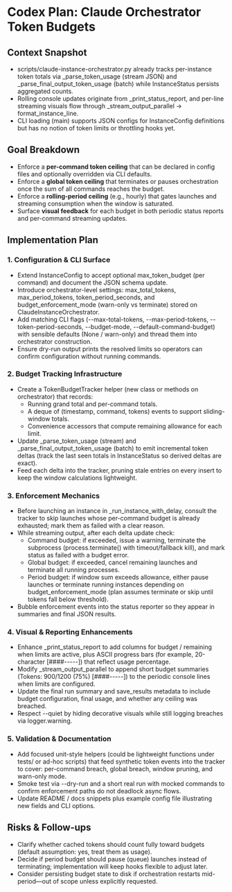 # Codex Plan: Claude Orchestrator Token Budgets

## Context Snapshot
- scripts/claude-instance-orchestrator.py already tracks per-instance token totals via _parse_token_usage (stream JSON) and _parse_final_output_token_usage (batch) while InstanceStatus persists aggregated counts.
- Rolling console updates originate from _print_status_report, and per-line streaming visuals flow through _stream_output_parallel -> format_instance_line.
- CLI loading (main) supports JSON configs for InstanceConfig definitions but has no notion of token limits or throttling hooks yet.

## Goal Breakdown
- Enforce a **per-command token ceiling** that can be declared in config files and optionally overridden via CLI defaults.
- Enforce a **global token ceiling** that terminates or pauses orchestration once the sum of all commands reaches the budget.
- Enforce a **rolling-period ceiling** (e.g., hourly) that gates launches and streaming consumption when the window is saturated.
- Surface **visual feedback** for each budget in both periodic status reports and per-command streaming updates.

## Implementation Plan

### 1. Configuration & CLI Surface
- Extend InstanceConfig to accept optional max_token_budget (per command) and document the JSON schema update.
- Introduce orchestrator-level settings: max_total_tokens, max_period_tokens, token_period_seconds, and budget_enforcement_mode (warn-only vs terminate) stored on ClaudeInstanceOrchestrator.
- Add matching CLI flags (--max-total-tokens, --max-period-tokens, --token-period-seconds, --budget-mode, --default-command-budget) with sensible defaults (None / warn-only) and thread them into orchestrator construction.
- Ensure dry-run output prints the resolved limits so operators can confirm configuration without running commands.

### 2. Budget Tracking Infrastructure
- Create a TokenBudgetTracker helper (new class or methods on orchestrator) that records:
  - Running grand total and per-command totals.
  - A deque of (timestamp, command, tokens) events to support sliding-window totals.
  - Convenience accessors that compute remaining allowance for each limit.
- Update _parse_token_usage (stream) and _parse_final_output_token_usage (batch) to emit incremental token deltas (track the last seen totals in InstanceStatus so derived deltas are exact).
- Feed each delta into the tracker, pruning stale entries on every insert to keep the window calculations lightweight.

### 3. Enforcement Mechanics
- Before launching an instance in _run_instance_with_delay, consult the tracker to skip launches whose per-command budget is already exhausted; mark them as failed with a clear reason.
- While streaming output, after each delta update check:
  - Command budget: if exceeded, issue a warning, terminate the subprocess (process.terminate() with timeout/fallback kill), and mark status as failed with a budget error.
  - Global budget: if exceeded, cancel remaining launches and terminate all running processes.
  - Period budget: if window sum exceeds allowance, either pause launches or terminate running instances depending on budget_enforcement_mode (plan assumes terminate or skip until tokens fall below threshold).
- Bubble enforcement events into the status reporter so they appear in summaries and final JSON results.

### 4. Visual & Reporting Enhancements
- Enhance _print_status_report to add columns for budget / remaining when limits are active, plus ASCII progress bars (for example, 20-character [####-----]) that reflect usage percentage.
- Modify _stream_output_parallel to append short budget summaries (Tokens: 900/1200 (75%) [####-----]) to the periodic console lines when limits are configured.
- Update the final run summary and save_results metadata to include budget configuration, final usage, and whether any ceiling was breached.
- Respect --quiet by hiding decorative visuals while still logging breaches via logger.warning.

### 5. Validation & Documentation
- Add focused unit-style helpers (could be lightweight functions under tests/ or ad-hoc scripts) that feed synthetic token events into the tracker to cover: per-command breach, global breach, window pruning, and warn-only mode.
- Smoke test via --dry-run and a short real run with mocked commands to confirm enforcement paths do not deadlock async flows.
- Update README / docs snippets plus example config file illustrating new fields and CLI options.

## Risks & Follow-ups
- Clarify whether cached tokens should count fully toward budgets (default assumption: yes, treat them as usage).
- Decide if period budget should pause (queue) launches instead of terminating; implementation will keep hooks flexible to adjust later.
- Consider persisting budget state to disk if orchestration restarts mid-period—out of scope unless explicitly requested.
